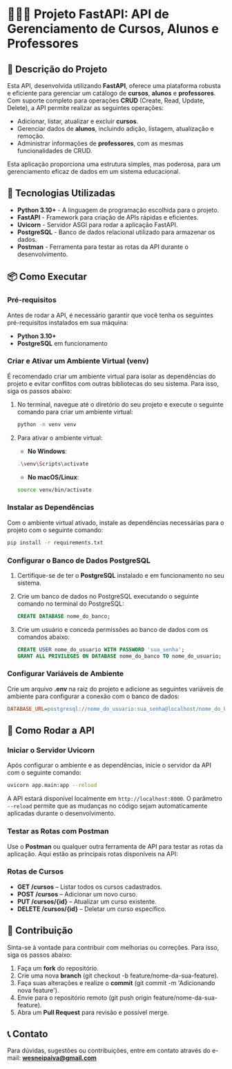# 👨🏻‍💻 Projeto FastAPI: API de Gerenciamento de Cursos, Alunos e Professores

## 📄 Descrição do Projeto
Esta API, desenvolvida utilizando **FastAPI**, oferece uma plataforma robusta e eficiente para gerenciar um catálogo de **cursos**, **alunos** e **professores**. Com suporte completo para operações **CRUD** (Create, Read, Update, Delete), a API permite realizar as seguintes operações:

- Adicionar, listar, atualizar e excluir **cursos**.
- Gerenciar dados de **alunos**, incluindo adição, listagem, atualização e remoção.
- Administrar informações de **professores**, com as mesmas funcionalidades de CRUD.

Esta aplicação proporciona uma estrutura simples, mas poderosa, para um gerenciamento eficaz de dados em um sistema educacional.

## 🚀 Tecnologias Utilizadas
- **Python 3.10+** - A linguagem de programação escolhida para o projeto.
- **FastAPI** - Framework para criação de APIs rápidas e eficientes.
- **Uvicorn** - Servidor ASGI para rodar a aplicação FastAPI.
- **PostgreSQL** - Banco de dados relacional utilizado para armazenar os dados.
- **Postman** - Ferramenta para testar as rotas da API durante o desenvolvimento.

## 📦 Como Executar

### Pré-requisitos
Antes de rodar a API, é necessário garantir que você tenha os seguintes pré-requisitos instalados em sua máquina:

- **Python 3.10+**
- **PostgreSQL** em funcionamento

### Criar e Ativar um Ambiente Virtual (venv)
É recomendado criar um ambiente virtual para isolar as dependências do projeto e evitar conflitos com outras bibliotecas do seu sistema. Para isso, siga os passos abaixo:

1. No terminal, navegue até o diretório do seu projeto e execute o seguinte comando para criar um ambiente virtual:

    ```bash
    python -m venv venv
    ```

2. Para ativar o ambiente virtual:

    - **No Windows**:
    ```bash
    .\venv\Scripts\activate
    ```

    - **No macOS/Linux**:
    ```bash
    source venv/bin/activate
    ```

### Instalar as Dependências
Com o ambiente virtual ativado, instale as dependências necessárias para o projeto com o seguinte comando:

```bash
pip install -r requirements.txt
```

### Configurar o Banco de Dados PostgreSQL

1. Certifique-se de ter o **PostgreSQL** instalado e em funcionamento no seu sistema.
2. Crie um banco de dados no PostgreSQL executando o seguinte comando no terminal do PostgreSQL:

    ```sql
    CREATE DATABASE nome_do_banco;
    ```

3. Crie um usuário e conceda permissões ao banco de dados com os comandos abaixo:

    ```sql
    CREATE USER nome_do_usuario WITH PASSWORD 'sua_senha';
    GRANT ALL PRIVILEGES ON DATABASE nome_do_banco TO nome_do_usuario;
    ```

### Configurar Variáveis de Ambiente
Crie um arquivo **.env** na raiz do projeto e adicione as seguintes variáveis de ambiente para configurar a conexão com o banco de dados:

```ini
DATABASE_URL=postgresql://nome_do_usuario:sua_senha@localhost/nome_do_banco
```

## 🚀 Como Rodar a API

### Iniciar o Servidor Uvicorn
Após configurar o ambiente e as dependências, inicie o servidor da API com o seguinte comando:

```bash
uvicorn app.main:app --reload
```

A API estará disponível localmente em `http://localhost:8000`. O parâmetro `--reload` permite que as mudanças no código sejam automaticamente aplicadas durante o desenvolvimento.

### Testar as Rotas com Postman
Use o **Postman** ou qualquer outra ferramenta de API para testar as rotas da aplicação. Aqui estão as principais rotas disponíveis na API:

### **Rotas de Cursos**  
- **GET /cursos** – Listar todos os cursos cadastrados.
- **POST /cursos** – Adicionar um novo curso.
- **PUT /cursos/{id}** – Atualizar um curso existente.
- **DELETE /cursos/{id}** – Deletar um curso específico.

## 📄 Contribuição
Sinta-se à vontade para contribuir com melhorias ou correções. Para isso, siga os passos abaixo:

1. Faça um **fork** do repositório.
2. Crie uma nova **branch** (git checkout -b feature/nome-da-sua-feature).
3. Faça suas alterações e realize o **commit** (git commit -m 'Adicionando nova feature').
4. Envie para o repositório remoto (git push origin feature/nome-da-sua-feature).
5. Abra um **Pull Request** para revisão e possível merge.

## 📞 Contato
Para dúvidas, sugestões ou contribuições, entre em contato através do e-mail: **wesneipaiva@gmail.com**
